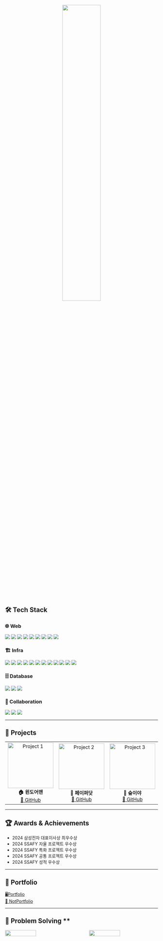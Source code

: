 <p align="center">
  <img src="https://i.ibb.co/Q3DqMG1Y/output-onlinegiftools.gif" width="50%" >
</p>

## 🛠️ **Tech Stack**
### **🌐 Web**  
<div>
  <img src="https://img.shields.io/badge/Python-%2314354C.svg?logo=python&logoColor=white">
  <img src="https://img.shields.io/badge/fastapi-%23009688.svg?logo=fastapi&logoColor=white" />
  <img src="https://img.shields.io/badge/Java-%23ED8B00.svg?logo=openjdk&logoColor=white">
  <img src="https://img.shields.io/badge/spring-%236DB33F.svg?logo=spring&logoColor=white" />
  <img src="https://img.shields.io/badge/springboot-%236DB33F.svg?logo=spring&logoColor=white" />
  <img src="https://img.shields.io/badge/vue.js-%234FC08D.svg?logo=vue.js&logoColor=white" />
  <img src="https://img.shields.io/badge/javascript-%23F7DF1E.svg?logo=javascript&logoColor=black" />
  <img src="https://img.shields.io/badge/html5-%23E34F26.svg?logo=html5&logoColor=white" />
  <img src="https://img.shields.io/badge/css3-%231572B6.svg?logo=css3&logoColor=white" />
</div>

### **🏗️ Infra**  
<div>
  <img src="https://img.shields.io/badge/docker-%232496ED.svg?logo=docker&logoColor=white" />
  <img src="https://img.shields.io/badge/jenkins-%23D24939.svg?logo=jenkins&logoColor=white" />
  <img src="https://img.shields.io/badge/nginx-%23269539.svg?logo=nginx&logoColor=white" />
  <img src="https://img.shields.io/badge/apache%20kafka-%23231F20.svg?logo=apache%20kafka&logoColor=white" />
  <img src="https://img.shields.io/badge/logstash-%23005571.svg?logo=logstash&logoColor=white" />
  <img src="https://img.shields.io/badge/kibana-%23005571.svg?logo=kibana&logoColor=white" />
  <img src="https://img.shields.io/badge/beats-%23005571.svg?logo=beats&logoColor=white" />
  <img src="https://img.shields.io/badge/RaspberryPi-%23C51A4A.svg?logo=raspberrypi&logoColor=white">
  <img src="https://img.shields.io/badge/MQTT-%2300599C.svg?logo=eclipse-mosquitto&logoColor=white">
  <img src="https://img.shields.io/badge/AWS-%23FF9900.svg?logo=amazonaws&logoColor=white">
  <img src="https://img.shields.io/badge/Apache Hadoop-66CCFF.svg?logo=apachehadoop&logoColor=black">
  <img src="https://img.shields.io/badge/webrtc-%23333333.svg?logo=webrtc&logoColor=white" />
</div>

### **🗄️ Database**  
<div>
  <img src="https://img.shields.io/badge/mysql-%234479A1.svg?logo=mysql&logoColor=white" />
  <img src="https://img.shields.io/badge/elasticsearch-%23005571.svg?logo=elasticsearch&logoColor=white" />
  <img src="https://img.shields.io/badge/Redis-%23DC382D.svg?logo=redis&logoColor=white">
</div>

### **🤝 Collaboration**  
<div>
  <img src="https://img.shields.io/badge/jira-%230052CC.svg?logo=jira&logoColor=white" />
  <img src="https://img.shields.io/badge/git-%23F05032.svg?logo=git&logoColor=white" />
  <img src="https://img.shields.io/badge/notion-%23000000.svg?logo=notion&logoColor=white" />
</div>


---

## 📌 Projects

<div align="center">
  <table style="border: none;">
    <tr>
      <td align="center" width="300">
        <a href="https://github.com/windoorman/windoorman">
            <img src="https://i.ibb.co/RGdrSGdr/windoormanfinal.png" width="auto" height="150px" alt="Project 1">
        </a>
        <br>
        <b>🏠 윈도어맨 </b>
        <br>
        <a href="https://github.com/windoorman/windoorman">🔗 GitHub</a>
      </td>
      <td align="center" width="300">
        <a href="https://github.com/mpegmafia/paperdot">
            <img src="https://i.ibb.co/Gf7qrnWD/final.png" height="150px" width="auto"  alt="Project 2">
        </a>
        <br>
        <b>📄 페이퍼닷</b>
        <br>
        <a href="https://github.com/mpegmafia/paperdot">🔗 GitHub</a>
      </td>
      <td align="center" width="300">
        <a href="https://github.com/mpegmafia/supia">
            <img src="https://i.ibb.co/zV8scHCK/final.png" width="auto" height="150px" alt="Project 3">
        </a>
        <br>
        <b>🌳 숲이야</b>
        <br>
        <a href="https://github.com/mpegmafia/supia">🔗 GitHub</a>
      </td>
    </tr>
  </table>
</div>

---

## 🏆 **Awards & Achievements**
- 2024 삼성전자 대표이사상 최우수상 
- 2024 SSAFY 자율 프로젝트 우수상
- 2024 SSAFY 특화 프로젝트 우수상
- 2024 SSAFY 공통 프로젝트 우수상
- 2024 SSAFY 성적 우수상 

---

## 🎨 **Portfolio**
<a href="https://www.figma.com/proto/1sBuFzQpu3COCDxTvM5Jgs/portfolio?node-id=4-34&p=f&t=JUxjSE6FIKvc6Kgt-1&scaling=min-zoom&content-scaling=fixed&page-id=0%3A1">🖥️Portfolio</a>  
<a href="https://smart-salsa-132.notion.site/Taste-3e43b7b618894ff88c18a99b618f1ec5?pvs=74">🍿 NotPortfolio</a>


---

## 👑 Problem Solving **
<div style="display: flex; justify-content: space-between;">
  <img src="http://mazassumnida.wtf/api/v2/generate_badge?boj=qwa785" width="45%">
  <img src="http://mazandi.herokuapp.com/api?handle=qwa785" width="45%">
</div>

<!--
**mpegmafia/mpegmafia** is a ✨ _special_ ✨ repository because its `README.md` (this file) appears on your GitHub profile.

Here are some ideas to get you started:

- 🔭 I’m currently working on ...
- 🌱 I’m currently learning ...
- 👯 I’m looking to collaborate on ...
- 🤔 I’m looking for help with ...
- 💬 Ask me about ...
- 📫 How to reach me: ...
- 😄 Pronouns: ...
- ⚡ Fun fact: ...
-->
